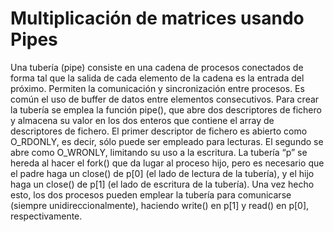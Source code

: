 # Multiplicación de matrices usando Pipes

Una tubería (pipe) consiste en una cadena de procesos conectados de forma tal que la salida de cada
elemento de la cadena es la entrada del próximo. Permiten la comunicación y sincronización entre
procesos. Es común el uso de buffer de datos entre elementos consecutivos.
Para crear la tubería se emplea la función pipe(), que abre dos descriptores de fichero y almacena su
valor en los dos enteros que contiene el array de descriptores de fichero. El primer descriptor de fichero
es abierto como O_RDONLY, es decir, sólo puede ser empleado para lecturas. El segundo se abre como
O_WRONLY, limitando su uso a la escritura.
La tubería “p” se hereda al hacer el fork() que da lugar al proceso hijo, pero es necesario que el padre
haga un close() de p[0] (el lado de lectura de la tubería), y el hijo haga un close() de p[1] (el lado de
escritura de la tubería). Una vez hecho esto, los dos procesos pueden emplear la tubería para
comunicarse (siempre unidireccionalmente), haciendo write() en p[1] y read() en p[0], respectivamente.
